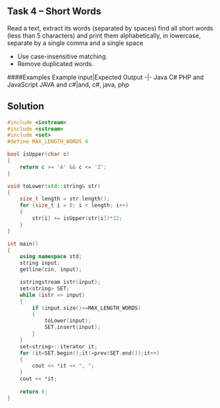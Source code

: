 ## Task 4 – Short Words
Read a text, extract its words (separated by spaces) find all short words (less than 5 characters) and print them alphabetically, in lowercase, separate by a single comma and a single space
-	Use case-insensitive matching.
-	Remove duplicated words.

####Examples
Example input|Expected Output
-|-
Java C# PHP and JavaScript JAVA and c#|and, c#, java, php

## Solution
```cpp
#include <iostream>
#include <sstream>
#include <set>
#define MAX_LENGTH_WORDS 4

bool isUpper(char c)
{
	return c >= 'A' && c <= 'Z';
}

void toLower(std::string& str)
{
	size_t length = str.length();
	for (size_t i = 0; i < length; i++)
	{
		str[i] += isUpper(str[i])*32;
	}
}

int main()
{
	using namespace std;
	string input;
	getline(cin, input);

	istringstream istr(input);
	set<string> SET;
	while (istr >> input)
	{
		if (input.size()<=MAX_LENGTH_WORDS)
		{
			toLower(input);
			SET.insert(input);
		}
	}
	set<string>::iterator it;
	for (it=SET.begin();it!=prev(SET.end());it++)
	{
		cout << *it << ", ";
	}
	cout << *it;
	
	return 0;
}
```
